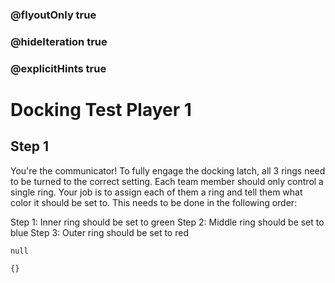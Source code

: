 ### @flyoutOnly true
### @hideIteration true
### @explicitHints true

# Docking Test Player 1

## Step 1
You're the communicator! To fully engage the docking latch, all 3 rings need to be turned to the correct setting. Each team member should only control a single ring. Your job is to assign each of them a ring and tell them what color it should be set to. This needs to be done in the following order:

Step 1: Inner ring should be set to green
Step 2: Middle ring should be set to blue
Step 3: Outer ring should be set to red

```ghost    
null
```
```template
{}
```
